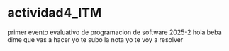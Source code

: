 # actividad4_ITM
primer evento evaluativo de programacion de software 2025-2
hola beba dime que vas a hacer yo te subo la nota yo te voy a resolver
                                                                                                                      